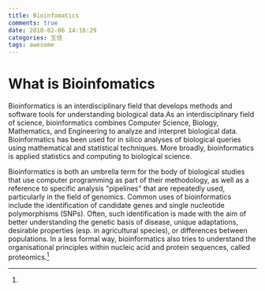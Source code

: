 ```yaml
---
title: Bioinfomatics
comments: true
date: 2018-02-06 14:16:29
categories: 生信
tags: awesome
---
```

# What is Bioinfomatics

Bioinformatics is an interdisciplinary field that develops methods and software tools for understanding biological data.As an interdisciplinary field of science, bioinformatics combines Computer Science, Biology, Mathematics, and Engineering to analyze and interpret biological data. Bioinformatics has been used for in silico analyses of biological queries using mathematical and statistical techniques. More broadly, bioinformatics is applied statistics and computing to biological science.

Bioinformatics is both an umbrella term for the body of biological studies that use computer programming as part of their methodology, as well as a reference to specific analysis "pipelines" that are repeatedly used, particularly in the field of genomics. Common uses of bioinformatics include the identification of candidate genes and single nucleotide polymorphisms (SNPs). Often, such identification is made with the aim of better understanding the genetic basis of disease, unique adaptations, desirable properties (esp. in agricultural species), or differences between populations. In a less formal way, bioinformatics also tries to understand the organisational principles within nucleic acid and protein sequences, called proteomics.[^1]

[^1]: